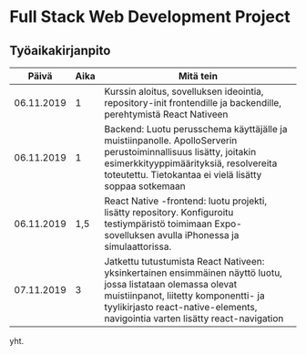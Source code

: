 # Full Stack Web Development Project

## Työaikakirjanpito

| Päivä      | Aika | Mitä tein                                                                                                                                                                                                                               |
| ---------- | ---- | --------------------------------------------------------------------------------------------------------------------------------------------------------------------------------------------------------------------------------------- |
| 06.11.2019 | 1    | Kurssin aloitus, sovelluksen ideointia, repository-init frontendille ja backendille, perehtymistä React Nativeen                                                                                                                        |
| 06.11.2019 | 1    | Backend: Luotu perusschema käyttäjälle ja muistiinpanolle. ApolloServerin perustoiminnallisuus lisätty, joitakin esimerkkityyppimäärityksiä, resolvereita toteutettu. Tietokantaa ei vielä lisätty soppaa sotkemaan                     |
| 06.11.2019 | 1,5  | React Native -frontend: luotu projekti, lisätty repository. Konfiguroitu testiympäristö toimimaan Expo-sovelluksen avulla iPhonessa ja simulaattorissa.                                                                                 |
| 07.11.2019 | 3    | Jatkettu tutustumista React Nativeen: yksinkertainen ensimmäinen näyttö luotu, jossa listataan olemassa olevat muistiinpanot, liitetty komponentti- ja tyylikirjasto react-native-elements, navigointia varten lisätty react-navigation |

yht.
